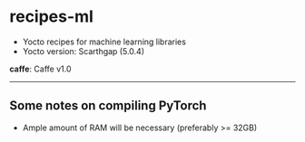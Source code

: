 # recipes-ml

- Yocto recipes for machine learning libraries
- Yocto version: Scarthgap (5.0.4)

__caffe__: Caffe v1.0

***

## Some notes on compiling PyTorch

- Ample amount of RAM will be necessary (preferably >= 32GB)
